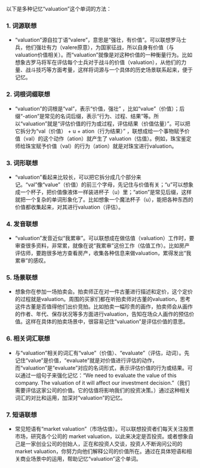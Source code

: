 以下是多种记忆“valuation”这个单词的方法：

### 1. 词源联想
 - “valuation”源自拉丁语“valere”，意思是“强壮，有价值”。可以联想罗马士兵，他们强壮有力（valere原意），为国家征战，所以自身有价值（与valuation价值相关）。而“valuation”就像是对这种价值的一种衡量行为。比如想象古罗马将军在评估每个士兵对于战斗的价值（valuation），从他们的力量、战斗技巧等方面考量，这样将词源与一个具体的历史场景联系起来，便于记忆。

### 2. 词根词缀联想
 - “valuation”的词根是“val”，表示“价值，强壮” ，比如“value”（价值）；后缀“-ation”是常见的名词后缀，表示“行为、过程、结果”等。所以“valuation”就是“评估价值的行为或过程，评估结果（价值估量）”。可以把它拆分为“val（价值） + u + ation（行为结果）” ，联想成给一个事物赋予价值（val）的这个动作（ation）就产生了 valuation（估值）。例如，珠宝鉴定师给珠宝赋予价值（val）的行为（ation）就是对珠宝进行valuation。

### 3. 词形联想
 - “valuation”看起来比较长，可以把它拆分成几个部分来记。“val”像“value”（价值）的前三个字母，先记住与价值有关；“u”可以想象成一个杯子，把价值像液体一样装进杯子（u）里；“ation”是常见后缀，这样就把一个复杂的单词形象化了。比如想象一个魔法杯子（u），能把各种东西的价值都收集起来，对其进行valuation（评估）。

### 4. 发音联想
 - “valuation”发音近似“我累审”。可以联想成在做估值（valuation）工作时，要审查很多资料，非常累，就像在说“我累审”这份工作（估值工作）。比如房产评估师，要跑很多地方查看房产，收集各种信息来做valuation，累得发出“我累审”的感叹。

### 5. 场景联想
 - 想象你在参加一场拍卖会。拍卖师正在对一件古董进行描述和定价，这个定价的过程就是valuation。周围的买家们都在听拍卖师对古董的valuation，思考这件古董是否值得他们出价竞拍。比如拍卖一幅珍贵的画作，拍卖师会从画作的作者、年代、保存状况等多方面进行valuation，告知在场众人画作的预估价值。这样在具体的拍卖场景中，很容易记住“valuation”是评估价值的意思。

### 6. 相关词汇联想
 - 与“valuation”相关的词汇有“value”（价值）、“evaluate”（评估，动词）。先记住“value”是价值，“evaluate”就是对价值进行评估的动作，而“valuation”是“evaluate”对应的名词形式，表示评估价值的行为或结果。可以通过一组句子来强化记忆：“We need to evaluate the value of this company. The valuation of it will affect our investment decision.”（我们需要评估这家公司的价值。它的估值将影响我们的投资决策。）通过这种相关词汇的对比和运用，加深对“valuation”的记忆。

### 7. 短语联想
 - 常见短语有“market valuation”（市场估值）。可以联想投资者们每天关注股票市场，研究各个公司的 market valuation，以此来决定是否投资。或者想象自己是一家创业公司的创始人，正在和投资人交谈，投资人不断询问公司的 market valuation，你努力向他们解释公司的价值所在。通过在具体短语和相关商业场景中的运用，帮助记忆“valuation”这个单词。 